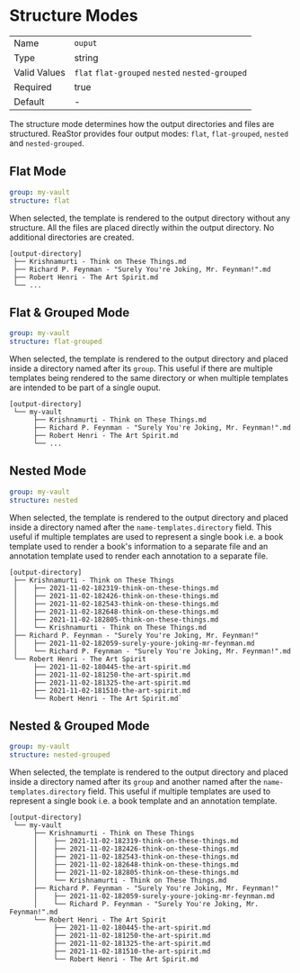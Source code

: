 # Structure Modes

|              |                                                 |
| ------------ | ----------------------------------------------- |
| Name         | `ouput`                                         |
| Type         | string                                          |
| Valid Values | `flat` `flat-grouped` `nested` `nested-grouped` |
| Required     | true                                            |
| Default      | -                                               |

The structure mode determines how the output directories and files are structured.
ReaStor provides four output modes: `flat`, `flat-grouped`, `nested` and
`nested-grouped`.

## Flat Mode

```yaml
group: my-vault
structure: flat
```

When selected, the template is rendered to the output directory without any
structure. All the files are placed directly within the output directory. No
additional directories are created.

```plaintext
[output-directory]
 ├── Krishnamurti - Think on These Things.md
 ├── Richard P. Feynman - "Surely You're Joking, Mr. Feynman!".md
 ├── Robert Henri - The Art Spirit.md
 └── ...
```

## Flat & Grouped Mode

```yaml
group: my-vault
structure: flat-grouped
```

When selected, the template is rendered to the output directory and placed
inside a directory named after its `group`. This useful if there are multiple
templates being rendered to the same directory or when multiple templates are
intended to be part of a single ouput.

```plaintext
[output-directory]
 └── my-vault
      ├── Krishnamurti - Think on These Things.md
      ├── Richard P. Feynman - "Surely You're Joking, Mr. Feynman!".md
      ├── Robert Henri - The Art Spirit.md
      └── ...
```

## Nested Mode

```yaml
group: my-vault
structure: nested
```

When selected, the template is rendered to the output directory and placed
inside a directory named after the `name-templates.directory` field. This useful
if multiple templates are used to represent a single book i.e. a book template
used to render a book's information to a separate file and an annotation
template used to render each annotation to a separate file.

```plaintext
[output-directory]
 ├── Krishnamurti - Think on These Things
 │    ├── 2021-11-02-182319-think-on-these-things.md
 │    ├── 2021-11-02-182426-think-on-these-things.md
 │    ├── 2021-11-02-182543-think-on-these-things.md
 │    ├── 2021-11-02-182648-think-on-these-things.md
 │    ├── 2021-11-02-182805-think-on-these-things.md
 │    └── Krishnamurti - Think on These Things.md
 ├── Richard P. Feynman - "Surely You're Joking, Mr. Feynman!"
 │    ├── 2021-11-02-182059-surely-youre-joking-mr-feynman.md
 │    └── Richard P. Feynman - "Surely You're Joking, Mr. Feynman!".md
 └── Robert Henri - The Art Spirit
      ├── 2021-11-02-180445-the-art-spirit.md
      ├── 2021-11-02-181250-the-art-spirit.md
      ├── 2021-11-02-181325-the-art-spirit.md
      ├── 2021-11-02-181510-the-art-spirit.md
      └── Robert Henri - The Art Spirit.md`
```

## Nested & Grouped Mode

```yaml
group: my-vault
structure: nested-grouped
```

When selected, the template is rendered to the output directory and placed
inside a directory named after its `group` and another named after the
`name-templates.directory` field. This useful if multiple templates are used to
represent a single book i.e. a book template and an annotation template.

```plaintext
[output-directory]
 └── my-vault
      ├── Krishnamurti - Think on These Things
      │    ├── 2021-11-02-182319-think-on-these-things.md
      │    ├── 2021-11-02-182426-think-on-these-things.md
      │    ├── 2021-11-02-182543-think-on-these-things.md
      │    ├── 2021-11-02-182648-think-on-these-things.md
      │    ├── 2021-11-02-182805-think-on-these-things.md
      │    └── Krishnamurti - Think on These Things.md
      ├── Richard P. Feynman - "Surely You're Joking, Mr. Feynman!"
      │    ├── 2021-11-02-182059-surely-youre-joking-mr-feynman.md
      │    └── Richard P. Feynman - "Surely You're Joking, Mr. Feynman!".md
      └── Robert Henri - The Art Spirit
           ├── 2021-11-02-180445-the-art-spirit.md
           ├── 2021-11-02-181250-the-art-spirit.md
           ├── 2021-11-02-181325-the-art-spirit.md
           ├── 2021-11-02-181510-the-art-spirit.md
           └── Robert Henri - The Art Spirit.md
```
